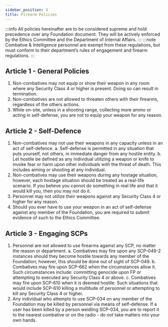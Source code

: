 ```yaml
---
sidebar_position: 4
title: Firearm Policies
---
```


:::info
All policies hereinafter are to be considered supreme and hold precedence over any Foundation document. They will be actively enforced by the Ethics Committee and the Department of Internal Affairs.
:::
:::note
Combative & Intelligence personnel are exempt from these regulations, but must conform to their department’s rules of engagement and firearm regulations.
:::

## Article 1 - General Policies
 1. Non-combatives may not equip or show their weapon in any room where any Security Class 4 or  higher is present. Doing so can result in termination.
 2. Non-combatives are not allowed to threaten others with their firearms, regardless of the others actions. 
 3. While on-site, unless in a shooting range, collecting more ammo or acting in self-defense, you are not to equip your weapon for any reason.

## Article 2 - Self-Defence
 1. Non-combatives may not use their weapons in any capacity unless in an act of self-defence. 
  a. Self-defense is permitted in any situation that puts yourself, not others, in immediate danger from any hostile entity.
  b. Let hostile be defined as any individual utilizing a weapon or knife to invoke fear or harm upon other individuals with the threat of death. This includes aiming or shooting at any individual.
 2. Non-combatives may use their weapons during any hostage situation, however, each hostage situation should be treated as a real-life scenario. If you believe you cannot do something in real life and that it would kill you, then you may not do it. 
 3. Personnel may not utilize their weapons against any Security Class 4 or higher for any reason.
 4. Should you ever have to use your weapon in an act of self-defense against any member of the Foundation, you are required to submit evidence of such to the Ethics Committee.

 ## Article 3 - Engaging SCPs
 1. Personnel are not allowed to use firearms against any SCP, no matter the reason or department. 
  a. Combatives may fire upon any SCP-049-2 instances should they become hostile towards any member of the Foundation; however, this should be done out of sight of SCP-049.
  b. Combatives may fire upon SCP-662 when the circumstances allow it. Such circumstances include: committing genocide upon FP or attempting to executed any Security Class 4 or above. 
  c. Combatives may fire upon SCP-610 when it is deemed hostile. Such situations that would include SCP-610 killing a multitude of personnel or attempting to kill any Security Class 4 or higher.
 2. Any individual who attempts to use SCP-034 on any member of the Foundation may be killed by personnel via means of self-defense. If a user has been killed by a person weidling SCP-034, you are to report it to the nearest combative or on the radio - do not take matters into your own hands.